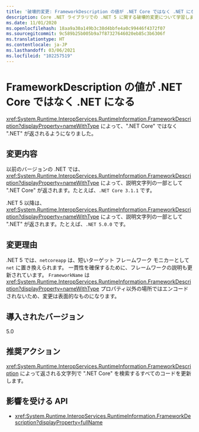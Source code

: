 ```yaml
---
title: '破壊的変更: FrameworkDescription の値が .NET Core ではなく .NET になる'
description: Core .NET ライブラリでの .NET 5 に関する破壊的変更について学習します。この変更により、RuntimeInformation.FrameworkDescription は、".NET Core" ではなく、".NET" を返すようになりました。
ms.date: 11/01/2020
ms.openlocfilehash: 18aa9a30a149b3c38d4bbfe4a0c99446f4372f07
ms.sourcegitcommit: 9c589b25b005b9a7f87327646020eb85c3b6306f
ms.translationtype: HT
ms.contentlocale: ja-JP
ms.lasthandoff: 03/06/2021
ms.locfileid: "102257519"
---
```

# <a name="frameworkdescriptions-value-is-net-instead-of-net-core"></a>FrameworkDescription の値が .NET Core ではなく .NET になる

<xref:System.Runtime.InteropServices.RuntimeInformation.FrameworkDescription?displayProperty=nameWithType> によって、".NET Core" ではなく ".NET" が返されるようになりました。

## <a name="change-description"></a>変更内容

以前のバージョンの .NET では、<xref:System.Runtime.InteropServices.RuntimeInformation.FrameworkDescription?displayProperty=nameWithType> によって、説明文字列の一部として ".NET Core" が返されます。たとえば、`.NET Core 3.1.1` です。

.NET 5 以降は、<xref:System.Runtime.InteropServices.RuntimeInformation.FrameworkDescription?displayProperty=nameWithType> によって、説明文字列の一部として ".NET" が返されます。たとえば、`.NET 5.0.0` です。

## <a name="reason-for-change"></a>変更理由

.NET 5 では、`netcoreapp` は、短いターゲット フレームワーク モニカーとして `net` に置き換えられます。 一貫性を確保するために、フレームワークの説明も更新されています。 `FrameworkName` は <xref:System.Runtime.InteropServices.RuntimeInformation.FrameworkDescription?displayProperty=nameWithType> プロパティ以外の場所ではエンコードされないため、変更は表面的なものになります。

## <a name="version-introduced"></a>導入されたバージョン

5.0

## <a name="recommended-action"></a>推奨アクション

<xref:System.Runtime.InteropServices.RuntimeInformation.FrameworkDescription> によって返される文字列で ".NET Core" を検索するすべてのコードを更新します。

## <a name="affected-apis"></a>影響を受ける API

- <xref:System.Runtime.InteropServices.RuntimeInformation.FrameworkDescription?displayProperty=fullName>

<!--

### Category

Core .NET libraries

### Affected APIs

- `P:System.Runtime.InteropServices.RuntimeInformation.FrameworkDescription`

-->
